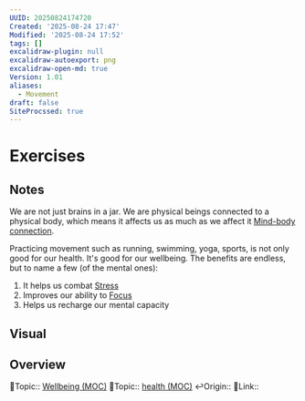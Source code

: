 ```yaml
---
UUID: 20250824174720
Created: '2025-08-24 17:47'
Modified: '2025-08-24 17:52'
tags: []
excalidraw-plugin: null
excalidraw-autoexport: png
excalidraw-open-md: true
Version: 1.01
aliases:
  - Movement
draft: false
SiteProcssed: true
---
```


# Exercises

## Notes

We are not just brains in a jar. We are physical beings connected to a physical body, which means it affects us as much as we affect it [Mind-body connection](/notes/mind-body-connection.md).

Practicing movement such as running, swimming, yoga, sports, is not only good for our health. It's good for our wellbeing. The benefits are endless, but to name a few (of the mental ones):
1. It helps us combat [Stress](/notes/stress.md)
2. Improves our ability to [Focus](/notes/focus.md)
3. Helps us recharge our mental capacity

## Visual

## Overview
🔼Topic:: [Wellbeing (MOC)](/mocs/wellbeing-moc.md)
🔼Topic:: [health (MOC)](/mocs/health-moc.md)
↩️Origin::
🔗Link::
